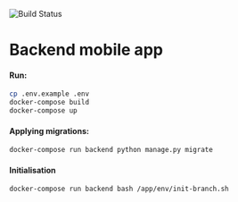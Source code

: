 ![Build Status](https://github.com/no-thankyou/app_backend/actions/workflows/github-actions.yml/badge.svg?branch=dev)
# Backend mobile app

#### Run:
```bash
cp .env.example .env
docker-compose build
docker-compose up
```


#### Applying migrations:
```bash
docker-compose run backend python manage.py migrate
```


#### Initialisation
```bash
docker-compose run backend bash /app/env/init-branch.sh
```
